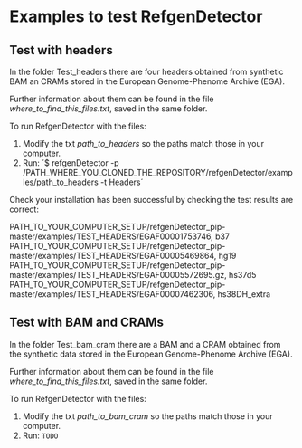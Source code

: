 # Examples to test RefgenDetector

## Test with headers

In the folder Test_headers there are four headers obtained from synthetic BAM an CRAMs stored in the European 
Genome-Phenome Archive (EGA). 

Further information about them can be found in the file *where_to_find_this_files.txt*, saved in the same folder.

To run RefgenDetector with the files: 

1. Modify the txt *path_to_headers* so the paths match those in your computer. 
2. Run:
´$ refgenDetector -p /PATH_WHERE_YOU_CLONED_THE_REPOSITORY/refgenDetector/examples/path_to_headers -t Headers´

Check your installation has been successful by checking the test results are correct:

PATH_TO_YOUR_COMPUTER_SETUP/refgenDetector_pip-master/examples/TEST_HEADERS/EGAF00001753746, b37 PATH_TO_YOUR_COMPUTER_SETUP/refgenDetector_pip-master/examples/TEST_HEADERS/EGAF00005469864, hg19 PATH_TO_YOUR_COMPUTER_SETUP/refgenDetector_pip-master/examples/TEST_HEADERS/EGAF00005572695.gz, hs37d5 PATH_TO_YOUR_COMPUTER_SETUP/refgenDetector_pip-master/examples/TEST_HEADERS/EGAF00007462306, hs38DH_extra


## Test with BAM and CRAMs

In the folder Test_bam_cram there are a BAM and a CRAM obtained from the synthetic data stored in the 
European 
Genome-Phenome Archive (EGA). 

Further information about them can be found in the file *where_to_find_this_files.txt*, saved in the same folder.

To run RefgenDetector with the files: 

1. Modify the txt *path_to_bam_cram* so the paths match those in your computer. 
2. Run:
``
TODO
``
